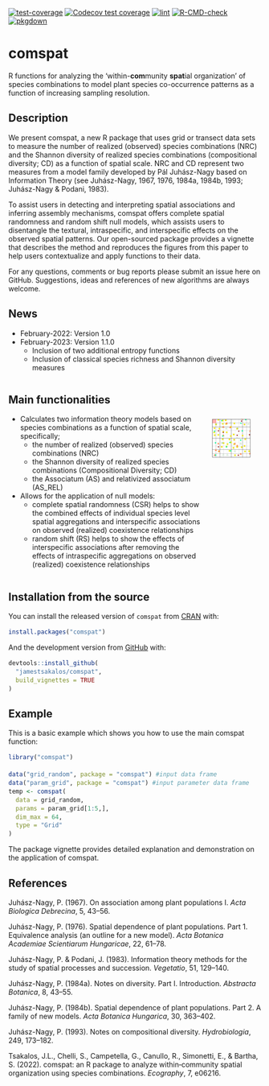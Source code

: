 
<!-- badges: start -->

[![test-coverage](https://github.com/jamestsakalos/comspat/actions/workflows/test-coverage.yaml/badge.svg)](https://github.com/jamestsakalos/comspat/actions/workflows/test-coverage.yaml)
[![Codecov test
coverage](https://codecov.io/gh/jamestsakalos/comspat/branch/master/graph/badge.svg)](https://app.codecov.io/gh/jamestsakalos/comspat?branch=master)
[![lint](https://github.com/jamestsakalos/comspat/actions/workflows/lint.yaml/badge.svg)](https://github.com/jamestsakalos/comspat/actions/workflows/lint.yaml)
[![R-CMD-check](https://github.com/jamestsakalos/comspat/actions/workflows/R-CMD-check.yaml/badge.svg)](https://github.com/jamestsakalos/comspat/actions/workflows/R-CMD-check.yaml)
[![pkgdown](https://github.com/jamestsakalos/comspat/actions/workflows/pkgdown.yaml/badge.svg)](https://github.com/jamestsakalos/comspat/actions/workflows/pkgdown.yaml)
<!-- badges: end -->

<!-- README.md is generated from README.Rmd. Please edit that file -->

# comspat

R functions for analyzing the ‘within-**com**munity **spat**ial
organization’ of species combinations to model plant species
co-occurrence patterns as a function of increasing sampling resolution.

## Description

We present comspat, a new R package that uses grid or transect data sets
to measure the number of realized (observed) species combinations (NRC)
and the Shannon diversity of realized species combinations
(compositional diversity; CD) as a function of spatial scale. NRC and CD
represent two measures from a model family developed by Pál Juhász-Nagy
based on Information Theory (see Juhász-Nagy, 1967, 1976, 1984a, 1984b,
1993; Juhász-Nagy & Podani, 1983).

To assist users in detecting and interpreting spatial associations and
inferring assembly mechanisms, comspat offers complete spatial
randomness and random shift null models, which assists users to
disentangle the textural, intraspecific, and interspecific effects on
the observed spatial patterns. Our open-sourced package provides a
vignette that describes the method and reproduces the figures from this
paper to help users contextualize and apply functions to their data.

For any questions, comments or bug reports please submit an issue here
on GitHub. Suggestions, ideas and references of new algorithms are
always welcome.

## News

- February-2022: Version 1.0
- February-2023: Version 1.1.0
  - Inclusion of two additional entropy functions
  - Inclusion of classical species richness and Shannon diversity
    measures

<div style="display: flex;">

<div>

## Main functionalities

- Calculates two information theory models based on species combinations
  as a function of spatial scale, specifically;
  - the number of realized (observed) species combinations (NRC)
  - the Shannon diversity of realized species combinations
    (Compositional Diversity; CD)
  - the Associatum (AS) and relativized associatum (AS_REL)
- Allows for the application of null models:
  - complete spatial randomness (CSR) helps to show the combined effects
    of individual species level spatial aggregations and interspecific
    associations on observed (realized) coexistence relationships
  - random shift (RS) helps to show the effects of interspecific
    associations after removing the effects of intraspecific
    aggregations on observed (realized) coexistence relationships

</div>

<div>

<br /> <br /> <br />

<center>
<img
src="https://github.com/jamestsakalos/ComSpat/blob/master/vignettes/Animation_3_Steps.gif?raw=true"
style="width:65.0%" />
</center>

</div>

</div>

## Installation from the source

You can install the released version of `comspat` from
[CRAN](https://CRAN.R-project.org) with:

``` r
install.packages("comspat")
```

And the development version from
[GitHub](https://github.com/jamestsakalos/comspat) with:

``` r
devtools::install_github(
  "jamestsakalos/comspat",
  build_vignettes = TRUE
)
```

## Example

This is a basic example which shows you how to use the main comspat
function:

``` r
library("comspat")

data("grid_random", package = "comspat") #input data frame
data("param_grid", package = "comspat") #input parameter data frame
temp <- comspat(
  data = grid_random,
  params = param_grid[1:5,],
  dim_max = 64,
  type = "Grid"
)
```

The package vignette provides detailed explanation and demonstration on
the application of comspat.

## References

Juhász-Nagy, P. (1967). On association among plant populations I. *Acta
Biologica Debrecina*, 5, 43–56.

Juhász-Nagy, P. (1976). Spatial dependence of plant populations. Part 1.
Equivalence analysis (an outline for a new model). *Acta Botanica
Academiae Scientiarum Hungaricae*, 22, 61–78.

Juhász-Nagy, P. & Podani, J. (1983). Information theory methods for the
study of spatial processes and succession. *Vegetatio*, 51, 129–140.

Juhász-Nagy, P. (1984a). Notes on diversity. Part I. Introduction.
*Abstracta Botanica*, 8, 43–55.

Juhász-Nagy, P. (1984b). Spatial dependence of plant populations. Part
2. A family of new models. *Acta Botanica Hungarica*, 30, 363–402.

Juhász-Nagy, P. (1993). Notes on compositional diversity.
*Hydrobiologia*, 249, 173–182.

Tsakalos, J.L., Chelli, S., Campetella, G., Canullo, R., Simonetti, E.,
& Bartha, S. (2022). comspat: an R package to analyze within‐community
spatial organization using species combinations. *Ecography*, 7, e06216.
